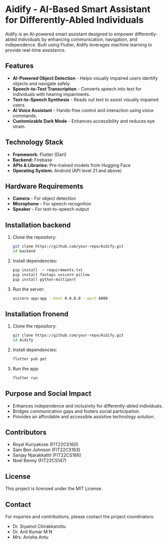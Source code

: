# Aidify - AI-Based Smart Assistant for Differently-Abled Individuals

Aidify is an AI-powered smart assistant designed to empower differently-abled individuals by enhancing communication, navigation, and independence. Built using Flutter, Aidify leverages machine learning to provide real-time assistance.

## Features

- **AI-Powered Object Detection** - Helps visually impaired users identify objects and navigate safely.
- **Speech-to-Text Transcription** - Converts speech into text for individuals with hearing impairments.
- **Text-to-Speech Synthesis** - Reads out text to assist visually impaired users.
- **AI Voice Assistant** - Hands-free control and interaction using voice commands.
- **Customizable Dark Mode** - Enhances accessibility and reduces eye strain.

## Technology Stack

- **Framework:** Flutter (Dart)
- **Backend:** Firebase
- **APIs & Libraries:** Pre-trained models from Hugging Face
- **Operating System:** Android (API level 21 and above)

## Hardware Requirements

- **Camera** - For object detection
- **Microphone** - For speech recognition
- **Speaker** - For text-to-speech output
## Installation backend

1. Clone the repository:
   ```sh
   git clone https://github.com/your-repo/Aidify.git
   cd backend
   ```
2. Install dependencies:
   ```sh
   pip install -r requirements.txt
   pip install fastapi uvicorn pillow
   pip install python-multipart
   ```
3. Run the server:
   ```sh
   uvicorn app:app --host 0.0.0.0 --port 8000
   ```
## Installation fronend

1. Clone the repository:
   ```sh
   git clone https://github.com/your-repo/Aidify.git
   cd Aidify
   ```
2. Install dependencies:
   ```sh
   flutter pub get
   ```
3. Run the app:
   ```sh
   flutter run
   ```

## Purpose and Social Impact

- Enhances independence and inclusivity for differently-abled individuals.
- Bridges communication gaps and fosters social participation.
- Provides an affordable and accessible assistive technology solution.

## Contributors

- Royal Kuriyakose (FIT22CS160)
- Sam Ben Johnson (FIT22CS163)
- Sanjay Njarakkattil (FIT22CS166)
- Noel Benny (FIT22CS147)

## License

This project is licensed under the MIT License.

## Contact

For inquiries and contributions, please contact the project coordinators:
- Dr. Siyamol Chirakkarottu
- Dr. Anil Kumar M N
- Mrs. Anisha Antu
